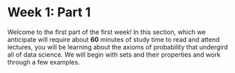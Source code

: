 # Week 1: Part 1

Welcome to the first part of the first week! In this section, which we anticipate will require about **60** minutes of study time to read and attend lectures, you will be learning about the axioms of probability that undergird all of data science. We will begin with sets and their properties and work through a few examples. 
